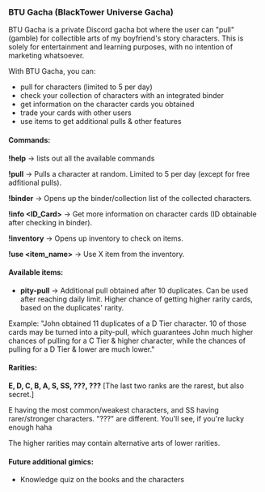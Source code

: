 ﻿### **BTU Gacha (BlackTower Universe Gacha)**

BTU Gacha is a private Discord gacha bot where the user can "pull" (gamble) for collectible arts of my boyfriend's story characters. This is solely for entertainment and learning purposes, with no intention of marketing whatsoever. 

With BTU Gacha, you can:
- pull for characters (limited to 5 per day)
- check your collection of characters with an integrated binder
- get information on the character cards you obtained
- trade your cards with other users
- use items to get additional pulls & other features

#### Commands:

**!help** -> lists out all the available commands

**!pull** -> Pulls a character at random. Limited to 5 per day (except for free adfitional pulls).

**!binder** -> Opens up the binder/collection list of the collected characters.

**!info <ID_Card>** -> Get more information on character cards (ID obtainable after checking in binder).

**!inventory** -> Opens up inventory to check on items.

**!use <item_name>** -> Use X item from the inventory.


#### Available items:

- **pity-pull** -> Additional pull obtained after 10 duplicates. Can be used after reaching daily limit. Higher chance of getting higher rarity cards, based on the duplicates' rarity.

Example: "John obtained 11 duplicates of a D Tier character. 10 of those cards may be turned into a pity-pull, which guarantees John much higher chances of pulling for a C Tier & higher character, while the chances of pulling for a D Tier & lower are much lower."


#### Rarities:

**E, D, C, B, A, S, SS, ???, ???** [The last two ranks are the rarest, but also secret.]

E having the most common/weakest characters, and SS having rarer/stronger characters. "???" are different. You'll see, if you're lucky enough haha

The higher rarities may contain alternative arts of lower rarities.


#### Future additional gimics:

- Knowledge quiz on the books and the characters


